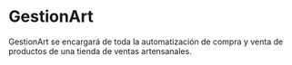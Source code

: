 # GestionArt
GestionArt se encargará de toda la automatización de compra y venta de productos de una tienda de ventas artensanales.
